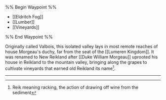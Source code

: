%% Begin Waypoint %%
- [[Eldritch Fog]]
- [[Lumber]]
- [[Vineyards]]

%% End Waypoint %%

Originally called Valbois, this isolated valley lays in most remote reaches of house Morgeau's duchy, far from the seat of the [[Lumeren Kingdom]]. It was renamed to New Reikland after [[Duke William Morgeau]] uprooted his house in Reikland to the mountain valley, bringing along the grapes to cultivate vineyards that earned old Reikland its name[^1].

---

[^1]: Reik meaning racking, the action of drawing off wine from the sediment